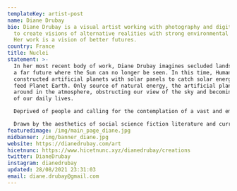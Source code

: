 ```yaml
---
templateKey: artist-post
name: Diane Drubay
bio: Diane Drubay is a visual artist working with photography and digital media
  to create visions of alternative realities with strong environmental themes.
  Her work is a vision of better futures.
country: France
title: Nuclei
statement: >-
  In her most recent body of work, Diane Drubay imagines secluded landscapes in
  a far future where the Sun can no longer be seen. In this time, Humankind
  constructed artificial planets with solar panels to catch solar energy and
  feed Planet Earth. Only source of natural energy, the artificial planets float
  around in the atmosphere, obstructing our view of the sky and becoming a part
  of our daily lives.

  Deprived of people and calling for the contemplation of a vast and empty landscape, the immersion in this universe is both fascinating and shattering.

  Drawn by the aesthetics of social science fiction literature and current scientific discoveries, the speculative visions depicted by Diane Drubay advocate for optimistic images of the future interpreting shocking stories of possible futures.
featuredimage: /img/main_page_diane.jpg
midbanner: /img/banner_diane.jpg
website: https://dianedrubay.com/art
hicetnunc: https://www.hicetnunc.xyz/dianedrubay/creations
twitter: DianeDrubay
instagram: dianedrubay
updated: 28/08/2021 23:31:03
email: diane.drubay@gmail.com
---
```

